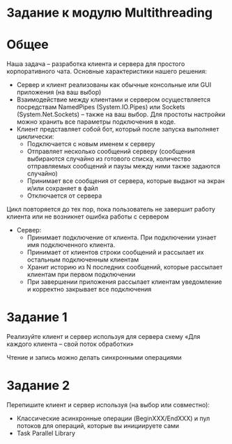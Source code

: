 # Задание к модулю Multithreading

# Общее

Наша задача – разработка клиента и сервера для простого корпоративного чата. Основные характеристики нашего решения:

- Сервер и клиент реализованы как обычные консольные или GUI приложения (на ваш выбор)
- Взаимодействие между клиентами и сервером осуществляется посредствам NamedPipes (System.IO.Pipes) или Sockets (System.Net.Sockets) – также на ваш выбор. Для простоты настройки можно хранить все параметры подключения в коде.
- Клиент представляет собой бот, который после запуска выполняет циклически:
  - Подключается с новым именем к серверу
  - Отправляет несколько сообщений серверу (сообщения выбираются случайно из готового списка, количество отправляемых сообщений и паузы между ними также задаются случайно)
  - Принимает все сообщения от сервера, которые выдают на экран и/или сохраняет в файл
  - Отключается от сервера

Цикл повторяется до тех пор, пока пользователь не завершит работу клиента или не возникнет ошибка работы с сервером

- Сервер:
  - Принимает подключение от клиента. При подключении узнает имя подключенного клиента.
  - Принимает от клиентов строки сообщений и рассылает их остальным подключенным клиентам
  - Хранит историю из N последних сообщений, которые рассылает клиентам при первом подключении
  - При завершении приложения рассылает клиентам уведомление и корректно закрывает все подключения

# Задание 1

Реализуйте клиент и сервер используя для сервера схему «Для каждого клиента – свой поток обработки»

Чтение и запись можно делать синхронными операциями

# Задание 2

Перепишите клиент и сервер используя (на выбор или совместно):

- Классические асинхронные операции (BeginXXX/EndXXX) и пул потоков для операций, которые вы инициируете сами
- Task Parallel Library
